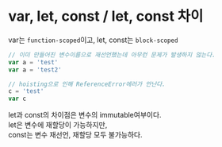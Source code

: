 # var, let, const / let, const 차이

var는 `function-scoped`이고, let, const는 `block-scoped`

```javascript
// 이미 만들어진 변수이름으로 재선언했는데 아무런 문제가 발생하지 않는다.
var a = 'test'
var a = 'test2'

// hoisting으로 인해 ReferenceError에러가 안난다.
c = 'test'
var c
```
let과 const의 차이점은 변수의 immutable여부이다.  
let은 변수에 재할당이 가능하지만,  
const는 변수 재선언, 재할당 모두 불가능하다.  

